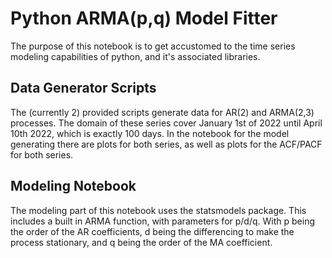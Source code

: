 # Python ARMA(p,q) Model Fitter

The purpose of this notebook is to get accustomed to the time series modeling capabilities of python, and it's associated libraries.

## Data Generator Scripts

The (currently 2) provided scripts generate data for AR(2) and ARMA(2,3) processes. The domain of these series cover January 1st of 2022 until April 10th 2022, which is exactly 100 days.
In the notebook for the model generating there are plots for both series, as well as plots for the ACF/PACF for both series.

## Modeling Notebook

The modeling part of this notebook uses the statsmodels package. This includes a built in ARMA function, with parameters for p/d/q. With p being the order of the AR coefficients, d being the differencing to make the process stationary, and q being the order of the MA coefficient.
